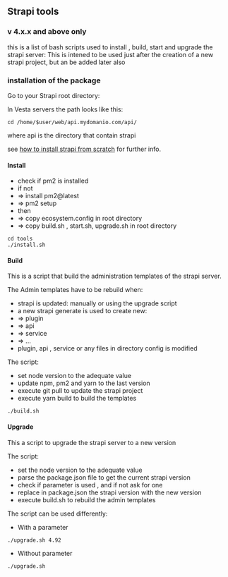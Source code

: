 ## Strapi tools
### v 4.x.x and above only

this is a list of bash scripts used to install , build, start and upgrade the strapi server:
This is intened to be used just after the creation of a new strapi project, but an be added later also

### installation of the package

Go to your Strapi root directory:

In Vesta servers the path looks like this:
```
cd /home/$user/web/api.mydomanio.com/api/
```
where api is the directory that contain strapi

see [how to install strapi from scratch](wiki/how-to-install-strapi) for further info.


#### Install

* check if pm2 is installed 
* if not
* => install pm2@latest 
* => pm2 setup
* then 
* => copy ecosystem.config in root directory
* => copy build.sh , start.sh, upgrade.sh in root directory

```
cd tools
./install.sh 

```

#### Build

This is a script that build the administration templates of the strapi server.

The Admin templates have to be rebuild when:

* strapi is updated: manually or using the upgrade script
* a new strapi generate is used to create new:
* => plugin
* => api
* => service
* => ...
* plugin, api , service or any files in directory config is modified 

The script:
* set node version to the adequate value
* update npm, pm2 and yarn to the last version
* execute git pull to update the strapi project 
* execute yarn build to build the templates

```
./build.sh

```

#### Upgrade

This a script to upgrade the strapi server to a new version

The script:
  * set the node version to the adequate value 
  * parse the package.json file to get the current strapi version 
  * check if parameter is used , and if not ask for one
  * replace in package.json the strapi version with the new version
  * execute build.sh to rebuild the admin templates

The script can be used differently:

* With a parameter 
```
./upgrade.sh 4.92
```
* Without parameter
```
./upgrade.sh

```